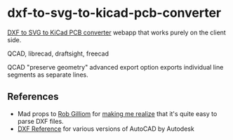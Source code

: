 dxf-to-svg-to-kicad-pcb-converter
=================================

[DXF to SVG to KiCad PCB converter](http://mondalaci.github.io/dxf-to-svg-to-kicad-converter/) webapp that works purely on the client side.

QCAD, librecad, draftsight, freecad

QCAD "preserve geometry" advanced export option exports individual line segments as separate lines.

References
----------

* Mad props to [Rob Gilliom](http://usa.autodesk.com/adsk/servlet/item?id=12272454&linkID=10809853&siteID=123112) for [making me realize](http://tech.groups.yahoo.com/group/kicad-users/message/15334) that it's quite easy to parse DXF files.
* [DXF Reference](http://usa.autodesk.com/adsk/servlet/item?id=12272454&linkID=10809853&siteID=123112) for various versions of AutoCAD by Autodesk
